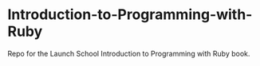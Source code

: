 # Introduction-to-Programming-with-Ruby
Repo for the Launch School Introduction to Programming with Ruby book.
